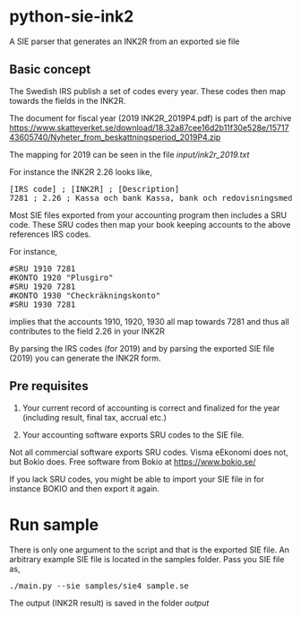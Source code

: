 # python-sie-ink2
A SIE parser that generates an INK2R from an exported sie file

## Basic concept
The Swedish IRS publish a set of codes every year. These codes then map towards the fields in the INK2R.

The document for fiscal year (2019 INK2R_2019P4.pdf) is part of the archive
https://www.skatteverket.se/download/18.32a87cee16d2b11f30e528e/1571743605740/Nyheter_from_beskattningsperiod_2019P4.zip

The mapping for 2019 can be seen in the file <i>input/ink2r_2019.txt</i>

For instance the INK2R 2.26 looks like,

<pre>
[IRS code] ; [INK2R] ; [Description]
7281 ; 2.26 ; Kassa och bank Kassa, bank och redovisningsmedel
</pre>

Most SIE files exported from your accounting program then includes a SRU code. These SRU codes then map your book keeping accounts to the
above references IRS codes.

For instance,
<pre>
#SRU 1910 7281
#KONTO 1920 "Plusgiro"
#SRU 1920 7281
#KONTO 1930 "Checkräkningskonto"
#SRU 1930 7281
</pre>
implies that the accounts 1910, 1920, 1930 all map towards 7281 and thus all contributes to the field 2.26 in your INK2R

By parsing the IRS codes (for 2019) and by parsing the exported SIE file (2019) you can generate the INK2R form.

## Pre requisites

1. Your current record of accounting is correct and finalized for the year (including result, final tax, accrual etc.)

2. Your accounting software exports SRU codes to the SIE file.

Not all commercial software exports SRU codes. Visma eEkonomi does not, but Bokio does.
Free software from Bokio at https://www.bokio.se/

If you lack SRU codes, you might be able to import your SIE file in for instance BOKIO and then export it again.

# Run sample
There is only one argument to the script and that is the exported SIE file. An arbitrary example SIE file is located in the samples folder. Pass you SIE file as,

<pre>
./main.py --sie samples/sie4_sample.se
</pre>

The output (INK2R result) is saved in the folder <i>output</i>

